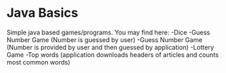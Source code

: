 # Java Basics
Simple java based games/programs. You may find here:
-Dice
-Guess Number Game (Number is guessed by user)
-Guess Number Game (Number is provided by user and then guessed by application)
-Lottery Game
-Top words (application downloads headers of articles and counts most common words)
